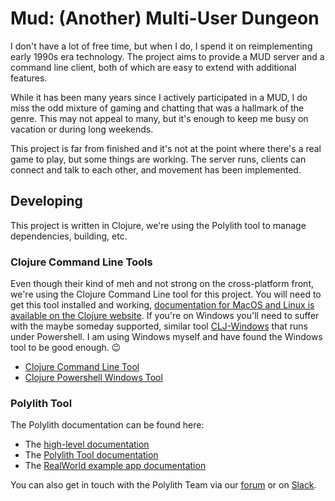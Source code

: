 # Mud: (Another) Multi-User Dungeon

I don't have a lot of free time, but when I do, I spend it on reimplementing
early 1990s era technology. The project aims to provide a MUD server and a
command line client, both of which are easy to extend with additional features.

While it has been many years since I actively participated in a MUD, I do miss
the odd mixture of gaming and chatting that was a hallmark of the genre. This
may not appeal to many, but it's enough to keep me busy on vacation or during
long weekends.

This project is far from finished and it's not at the point where there's a real
game to play, but some things are working. The server runs, clients can connect
and talk to each other, and movement has been implemented.

## Developing

This project is written in Clojure, we're using the Polylith tool to manage
dependencies, building, etc.

### Clojure Command Line Tools

Even though their kind of meh and not strong on the cross-platform front, we're
using the Clojure Command Line tool for this project. You will need to get this
tool installed and working, [documentation for MacOS and Linux is available on
the Clojure website](ccl-tool). If you're on Windows you'll need to suffer with
the maybe someday supported, similar tool [CLJ-Windows][cclw-tool] that runs
under Powershell. I am using Windows myself and have found the Windows tool to
be good enough. :wink:

* [Clojure Command Line Tool][ccl-tool]
* [Clojure Powershell Windows Tool][cclw-tool]

### Polylith Tool

The Polylith documentation can be found here:

- The [high-level documentation](https://polylith.gitbook.io/polylith)
- The [Polylith Tool documentation](https://github.com/polyfy/polylith)
- The [RealWorld example app documentation](https://github.com/furkan3ayraktar/clojure-polylith-realworld-example-app)

You can also get in touch with the Polylith Team via our [forum](https://polylith.freeflarum.com) or on [Slack](https://clojurians.slack.com/archives/C013B7MQHJQ).

[ccl-tool]: https://clojure.org/guides/getting_started
[cclw-tool]: https://github.com/clojure/tools.deps.alpha/wiki/clj-on-Windows
